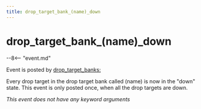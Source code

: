 ```yaml
---
title: drop_target_bank_(name)_down
---
```


# drop_target_bank_(name)\_down


--8<-- "event.md"

Event is posted by [drop_target_banks:](../config/drop_target_banks.md)

Every drop target in the drop target bank called (name) is now in the
"down" state. This event is only posted once, when all the drop
targets are down.

*This event does not have any keyword arguments*
